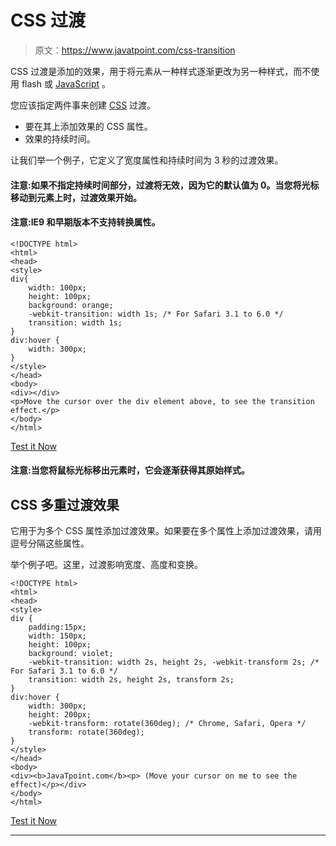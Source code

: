 # CSS 过渡

> 原文：<https://www.javatpoint.com/css-transition>

CSS 过渡是添加的效果，用于将元素从一种样式逐渐更改为另一种样式，而不使用 flash 或 [JavaScript](https://javatpoint.com/javascript-tutorial) 。

您应该指定两件事来创建 [CSS](https://javatpoint.com/css-tutorial) 过渡。

*   要在其上添加效果的 CSS 属性。
*   效果的持续时间。

让我们举一个例子，它定义了宽度属性和持续时间为 3 秒的过渡效果。

#### 注意:如果不指定持续时间部分，过渡将无效，因为它的默认值为 0。当您将光标移动到元素上时，过渡效果开始。

#### 注意:IE9 和早期版本不支持转换属性。

```
<!DOCTYPE html>
<html>
<head>
<style> 
div{
    width: 100px;
    height: 100px;
    background: orange;
    -webkit-transition: width 1s; /* For Safari 3.1 to 6.0 */
    transition: width 1s;
}
div:hover {
    width: 300px;
}
</style>
</head>
<body>
<div></div>
<p>Move the cursor over the div element above, to see the transition effect.</p>
</body>
</html>

```

[Test it Now](https://www.javatpoint.com/oprweb/test.jsp?filename=csstransition1)

#### 注意:当您将鼠标光标移出元素时，它会逐渐获得其原始样式。

## CSS 多重过渡效果

它用于为多个 CSS 属性添加过渡效果。如果要在多个属性上添加过渡效果，请用逗号分隔这些属性。

举个例子吧。这里，过渡影响宽度、高度和变换。

```
<!DOCTYPE html>
<html>
<head>
<style> 
div {
    padding:15px;
    width: 150px;
    height: 100px;
    background: violet;
    -webkit-transition: width 2s, height 2s, -webkit-transform 2s; /* For Safari 3.1 to 6.0 */
    transition: width 2s, height 2s, transform 2s;
}
div:hover {
    width: 300px;
    height: 200px;
    -webkit-transform: rotate(360deg); /* Chrome, Safari, Opera */
    transform: rotate(360deg);
}
</style>
</head>
<body>
<div><b>JavaTpoint.com</b><p> (Move your cursor on me to see the effect)</p></div>
</body>
</html>

```

[Test it Now](https://www.javatpoint.com/oprweb/test.jsp?filename=csstransition2)

* * *